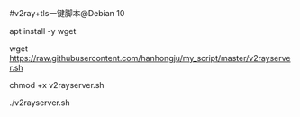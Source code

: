 #v2ray+tls一键脚本@Debian 10


apt     install    -y     wget

wget    https://raw.githubusercontent.com/hanhongju/my_script/master/v2rayserver.sh

chmod   +x    v2rayserver.sh

./v2rayserver.sh







